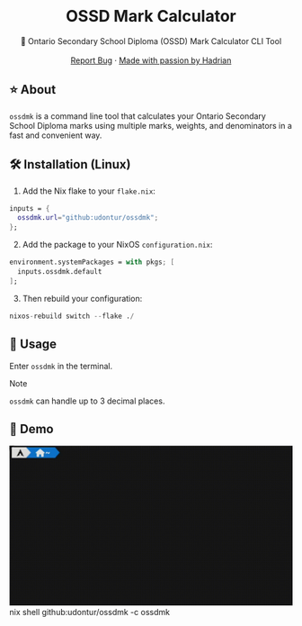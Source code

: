 <br />
<div align="center">
  <h1 align="center">OSSD Mark Calculator</h3>

  <p align="center">
    🧮 Ontario Secondary School Diploma (OSSD) Mark Calculator CLI Tool
    <br />
    <br />
    <a href="https://github.com/udontur/ossd-mark-calculator/issues/new">Report Bug</a>
    ·
    <a href="https://github.com/udontur">Made with passion by Hadrian</a>
  </p>
</div>

## ⭐ About
```ossdmk``` is a command line tool that calculates your Ontario Secondary School Diploma marks using multiple marks, weights, and denominators in a fast and convenient way.

## 🛠️ Installation (Linux)
1. Add the Nix flake to your ```flake.nix```:
```nix
inputs = {
  ossdmk.url="github:udontur/ossdmk";
};
```
2. Add the package to your NixOS ```configuration.nix```:
```nix
environment.systemPackages = with pkgs; [
  inputs.ossdmk.default
];
```
3. Then rebuild your configuration:
```nix
nixos-rebuild switch --flake ./
```
## 🔧 Usage
Enter ```ossdmk``` in the terminal.
> [!NOTE]
> ```ossdmk``` can handle up to 3 decimal places.

## 💾 Demo
![](assets/demo.gif)
nix shell github:udontur/ossdmk -c ossdmk
